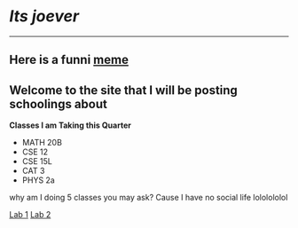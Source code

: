 
# *Its joever*
---
  Here is a funni [meme](https://www.google.com/url?sa=i&url=https%3A%2F%2Froblox.fandom.com%2Fwiki%2FCatalog%3ALOLHOO&psig=AOvVaw3VPQt-KYgQCjRI8IH25hkQ&ust=1680823692855000&source=images&cd=vfe&ved=0CA8QjRxqFwoTCKiX9aryk_4CFQAAAAAdAAAAABAD)
---

## Welcome to the site that I will be posting schoolings about

**Classes I am Taking this Quarter**
* MATH 20B
* CSE 12 
* CSE 15L
* CAT 3 
* PHYS 2a

why am I doing 5 classes you may ask? Cause I have no social life lololololol

[Lab 1](https://e-mirandar.github.io/cse15l-lab-reports/lab1.html)
[Lab 2](https://e-mirandar.github.io/cse15l-lab-reports/Lab-Report-2.html)
